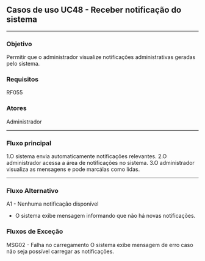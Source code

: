 ## Casos de uso UC48 - Receber notificação do sistema

---

### Objetivo  
Permitir que o administrador visualize notificações
administrativas geradas pelo sistema.

### Requisitos  
RF055

### Atores  
Administrador

---

### Fluxo principal  

1.O sistema envia automaticamente notificações relevantes.
2.O administrador acessa a área de notificações no
sistema.
3.O administrador visualiza as mensagens e pode marcálas como lidas.

---

### Fluxo Alternativo 

A1 - Nenhuma notificação disponível
- O sistema exibe mensagem informando que não
há novas notificações.

### Fluxos de Exceção

MSG02 - Falha no carregamento
O sistema exibe mensagem de erro caso não seja
possível carregar as notificações.